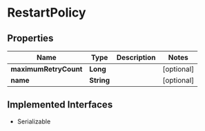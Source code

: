 

# RestartPolicy


## Properties

| Name | Type | Description | Notes |
|------------ | ------------- | ------------- | -------------|
|**maximumRetryCount** | **Long** |  |  [optional] |
|**name** | **String** |  |  [optional] |


## Implemented Interfaces

* Serializable


